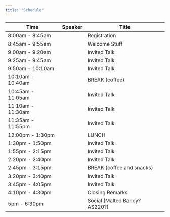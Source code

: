 ```yaml
---
title: "Schedule"
---
```


|Time|Speaker|Title|
|----|-------|-----|
|8:00am - 8:45am||Registration|
|8:45am - 9:55am||Welcome Stuff|
|9:00am - 9:20am||Invited Talk|
|9:25am - 9:45am||Invited Talk|
|9:50am - 10:10am||Invited Talk|
|10:10am - 10:40am||BREAK (coffee)|
|10:45am - 11:05am||Invited Talk|
|11:10am - 11:30am||Invited Talk|
|11:35am - 11:55pm||Invited Talk|
|12:00pm  - 1:30pm||LUNCH|
|1:30pm - 1:50pm||Invited Talk|
|1:55pm - 2:15pm||Invited Talk|
|2:20pm - 2:40pm||Invited Talk|
|2:45pm - 3:15pm||BREAK (coffee and snacks)|
|3:20pm - 3:40pm||Invited Talk|
|3:45pm - 4:05pm||Invited Talk|
|4:10pm - 4:30pm||Closing Remarks|
|5pm - 6:30pm||Social (Malted Barley? AS220?)|

